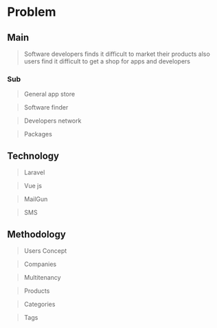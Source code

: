 # Problem

## Main 
> Software developers finds it difficult to market their products also users find it difficult to get a shop for apps and developers

### Sub

> General app store

> Software finder

> Developers network

> Packages

## Technology 

> Laravel

> Vue js

> MailGun

> SMS


## Methodology

> Users Concept

> Companies

> Multitenancy

> Products

> Categories

> Tags


